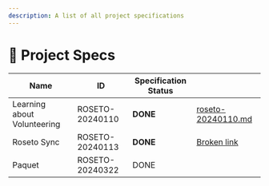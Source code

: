 ```yaml
---
description: A list of all project specifications
---
```


# 📄 Project Specs

<table data-view="cards"><thead><tr><th>Name</th><th>ID</th><th>Specification Status</th><th data-hidden data-card-target data-type="content-ref"></th></tr></thead><tbody><tr><td>Learning about Volunteering</td><td>ROSETO-20240110</td><td><strong>DONE</strong></td><td><a href="roseto-20240110.md">roseto-20240110.md</a></td></tr><tr><td>Roseto Sync</td><td>ROSETO-20240113</td><td><strong>DONE</strong></td><td><a href="broken-reference">Broken link</a></td></tr><tr><td>Paquet</td><td>ROSETO-20240322</td><td>DONE</td><td></td></tr></tbody></table>
